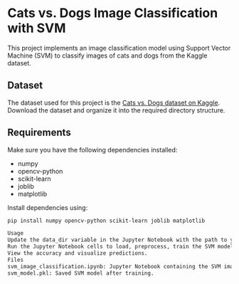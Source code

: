 # Cats vs. Dogs Image Classification with SVM

This project implements an image classification model using Support Vector Machine (SVM) to classify images of cats and dogs from the Kaggle dataset.

## Dataset

The dataset used for this project is the [Cats vs. Dogs dataset on Kaggle](https://www.kaggle.com/c/dogs-vs-cats/data). Download the dataset and organize it into the required directory structure.


## Requirements

Make sure you have the following dependencies installed:

- numpy
- opencv-python
- scikit-learn
- joblib
- matplotlib

Install dependencies using:

```bash
pip install numpy opencv-python scikit-learn joblib matplotlib

Usage
Update the data_dir variable in the Jupyter Notebook with the path to your dataset.
Run the Jupyter Notebook cells to load, preprocess, train the SVM model, and make predictions.
View the accuracy and visualize predictions.
Files
svm_image_classification.ipynb: Jupyter Notebook containing the SVM image classification code.
svm_model.pkl: Saved SVM model after training.
